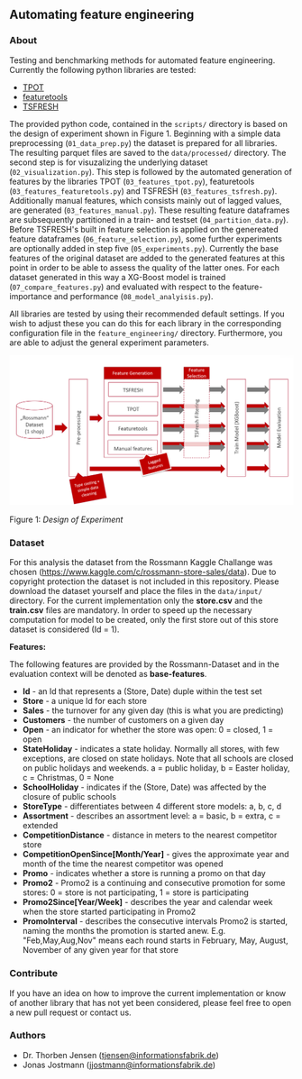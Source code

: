 ## Automating feature engineering

### About

Testing and benchmarking methods for automated feature engineering.
Currently the following python libraries are tested:

* [TPOT](https://epistasislab.github.io/tpot/)
* [featuretools](https://docs.featuretools.com/)
* [TSFRESH](https://tsfresh.readthedocs.io/en/latest/)

The provided python code, contained in the ``scripts/`` directory is based on the design of experiment shown in Figure 1. Beginning with a simple data preprocessing (``01_data_prep.py``) the dataset is prepared for all libraries. The resulting parquet files are saved to the ``data/processed/`` directory. The second step is for visuzalizing the underlying dataset (``02_visualization.py``). This step is followed by the automated generation of features by the libraries TPOT (``03_features_tpot.py``), featuretools (``03_features_featuretools.py``) and TSFRESH (``03_features_tsfresh.py``). Additionally manual features, which consists mainly out of lagged values, are generated (``03_features_manual.py``). These resulting feature dataframes are subsequently partitioned in a train- and testset (``04_partition_data.py``). Before TSFRESH's built in feature selection is applied on the genereated feature dataframes (``06_feature_selection.py``), some further experiments are optionally added in step five (``05_experiments.py``). Currently the base features of the original dataset are added  to the generated features at this point in order to be able to assess the quality of the latter ones. For each dataset generated in this way a XG-Boost model is trained (``07_compare_features.py``) and evaluated with respect to the feature-importance and performance (``08_model_analyisis.py``). 

All libraries are tested by using their recommended default settings. If you wish to adjust these you can do this for each library in the corresponding configuration file in the ``feature_engineering/`` directory. Furthermore, you are able to adjust the general experiment parameters.

![](design_of_experiment.PNG)

Figure 1: *Design of Experiment*

### Dataset

For this analysis the dataset from the Rossmann Kaggle Challange was chosen (https://www.kaggle.com/c/rossmann-store-sales/data). Due to copyright protection the dataset is not included in this repository. Please download the dataset yourself and place the files in the ``data/input/`` directory. For the current implementation only the **store.csv** and the **train.csv** files are mandatory.
In order to speed up the necessary computation for model to be created, only the first store out of this store dataset is considered (Id = 1).

**Features:**

The following features are provided by the Rossmann-Dataset and in the evaluation context will be denoted as **base-features**.

- **Id** - an Id that represents a (Store, Date) duple within the test set
- **Store** - a unique Id for each store
- **Sales** - the turnover for any given day (this is what you are predicting)
- **Customers** - the number of customers on a given day
- **Open** - an indicator for whether the store was open: 0 = closed, 1 = open
- **StateHoliday** - indicates a state holiday. Normally all stores, with few exceptions, are closed on state holidays. Note that all schools are closed on public holidays and weekends. a = public holiday, b = Easter holiday, c = Christmas, 0 = None
- **SchoolHoliday** - indicates if the (Store, Date) was affected by the closure of public schools
- **StoreType** - differentiates between 4 different store models: a, b, c, d
- **Assortment** - describes an assortment level: a = basic, b = extra, c = extended
- **CompetitionDistance** - distance in meters to the nearest competitor store
- **CompetitionOpenSince[Month/Year]** - gives the approximate year and month of the time the nearest competitor was opened
- **Promo** - indicates whether a store is running a promo on that day
- **Promo2** - Promo2 is a continuing and consecutive promotion for some stores: 0 = store is not participating, 1 = store is participating
- **Promo2Since[Year/Week]** - describes the year and calendar week when the store started participating in Promo2
- **PromoInterval** - describes the consecutive intervals Promo2 is started, naming the months the promotion is started anew. E.g. "Feb,May,Aug,Nov" means each round starts in February, May, August, November of any given year for that store

### Contribute


If you have an idea on how to improve the current implementation or know of another library that has not yet been considered, please feel free to open a new pull request or contact us.

### Authors

- Dr. Thorben Jensen (tjensen@informationsfabrik.de)
- Jonas Jostmann (jjostmann@informationsfabrik.de)